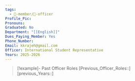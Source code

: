```yaml
---
tags:
  - 🧑-member/💠-officer
Profile_Pic: 
Pronouns: 
Graduated: No
Department: "[[English]]"
Dues_Paying_Member: Yes
Phone_Number: 
Email: kkrajeh@gmail.com
Officer: International Student Representative
Years: 2025-2026
---
```


> [!example]- Past Officer Roles
> [Previous_Officer_Roles::]
> [previous_Years::]
